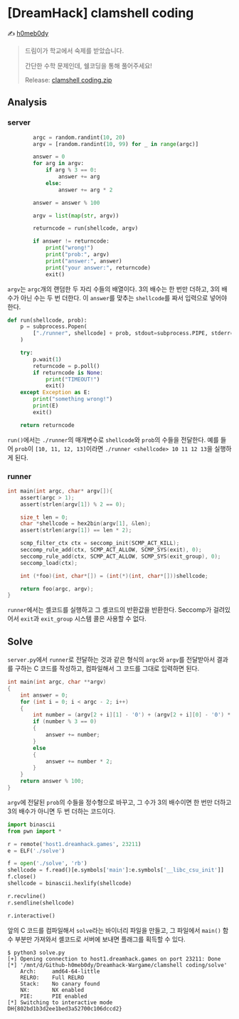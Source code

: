 # [DreamHack] clamshell coding

:writing_hand: [h0meb0dy](mailto:h0meb0dysj@gmail.com)

> 드림이가 학교에서 숙제를 받았습니다.
>
> 간단한 수학 문제인데, 쉘코딩을 통해 풀어주세요!
>
> Release: [clamshell coding.zip](https://github.com/h0meb0dy/Dreamhack-Wargame/files/8597600/clamshell.coding.zip)

## Analysis

### server

```python
        argc = random.randint(10, 20)
        argv = [random.randint(10, 99) for _ in range(argc)]

        answer = 0
        for arg in argv:
            if arg % 3 == 0:
                answer += arg
            else:
                answer += arg * 2

        answer = answer % 100

        argv = list(map(str, argv))

        returncode = run(shellcode, argv)

        if answer != returncode:
            print("wrong!")
            print("prob:", argv)
            print("answer:", answer)
            print("your answer:", returncode)
            exit()
```

`argv`는 `argc`개의 랜덤한 두 자리 수들의 배열이다. 3의 배수는 한 번만 더하고, 3의 배수가 아닌 수는 두 번 더한다. 이 `answer`를 맞추는 `shellcode`를 짜서 입력으로 넣어야 한다.

```python
def run(shellcode, prob):
    p = subprocess.Popen(
        ["./runner", shellcode] + prob, stdout=subprocess.PIPE, stderr=subprocess.PIPE,
    )

    try:
        p.wait(1)
        returncode = p.poll()
        if returncode is None:
            print("TIMEOUT!")
            exit()
    except Exception as E:
        print("something wrong!")
        print(E)
        exit()

    return returncode
```

`run()`에서는 `./runner`의 매개변수로 `shellcode`와 `prob`의 수들을 전달한다. 예를 들어 `prob`이 `[10, 11, 12, 13]`이라면 `./runner <shellcode> 10 11 12 13`을 실행하게 된다.

### runner

```c
int main(int argc, char* argv[]){
    assert(argc > 1);
    assert(strlen(argv[1]) % 2 == 0);

    size_t len = 0;
    char *shellcode = hex2bin(argv[1], &len);
    assert(strlen(argv[1]) == len * 2);

    scmp_filter_ctx ctx = seccomp_init(SCMP_ACT_KILL);
    seccomp_rule_add(ctx, SCMP_ACT_ALLOW, SCMP_SYS(exit), 0);
    seccomp_rule_add(ctx, SCMP_ACT_ALLOW, SCMP_SYS(exit_group), 0);
    seccomp_load(ctx);

    int (*foo)(int, char*[]) = (int(*)(int, char*[]))shellcode;

    return foo(argc, argv);
}
```

`runner`에서는 셸코드를 실행하고 그 셸코드의 반환값을 반환한다. Seccomp가 걸려있어서 `exit`과 `exit_group` 시스템 콜은 사용할 수 없다.

## Solve

`server.py`에서 `runner`로 전달하는 것과 같은 형식의 `argc`와 `argv`를 전달받아서 결과를 구하는 C 코드를 작성하고, 컴파일해서 그 코드를 그대로 입력하면 된다.

```c
int main(int argc, char **argv)
{
    int answer = 0;
    for (int i = 0; i < argc - 2; i++)
    {
        int number = (argv[2 + i][1] - '0') + (argv[2 + i][0] - '0') * 10;
        if (number % 3 == 0)
        {
            answer += number;
        }
        else
        {
            answer += number * 2;
        }
    }
    return answer % 100;
}
```

`argv`에 전달된 `prob`의 수들을 정수형으로 바꾸고, 그 수가 3의 배수이면 한 번만 더하고 3의 배수가 아니면 두 번 더하는 코드이다.

```python
import binascii
from pwn import *

r = remote('host1.dreamhack.games', 23211)
e = ELF('./solve')

f = open('./solve', 'rb')
shellcode = f.read()[e.symbols['main']:e.symbols['__libc_csu_init']]
f.close()
shellcode = binascii.hexlify(shellcode)

r.recvline()
r.sendline(shellcode)

r.interactive()
```

앞의 C 코드를 컴파일해서 `solve`라는 바이너리 파일을 만들고, 그 파일에서 `main()` 함수 부분만 가져와서 셸코드로 서버에 보내면 플래그를 획득할 수 있다.

```
$ python3 solve.py
[+] Opening connection to host1.dreamhack.games on port 23211: Done
[*] '/mnt/d/Github-h0meb0dy/Dreamhack-Wargame/clamshell coding/solve'
    Arch:     amd64-64-little
    RELRO:    Full RELRO
    Stack:    No canary found
    NX:       NX enabled
    PIE:      PIE enabled
[*] Switching to interactive mode
DH{802bd1b3d2ee1bed3a52700c106dccd2}
```